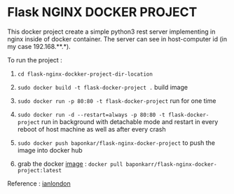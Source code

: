 # Flask NGINX DOCKER PROJECT


This docker project create a simple python3 rest server implementing in nginx inside of docker container.
The server can see in host-computer id (in my case 192.168.**.*).

To run the project :
1. `cd flask-nginx-dockker-project-dir-location`
2. `sudo docker build -t flask-docker-project .` build image
3. `sudo docker run -p 80:80 -t flask-docker-project` run for one time
4. `sudo docker run -d --restart=always -p 80:80 -t flask-docker-project` run in background with detachable mode and restart in every reboot of host machine as well as after every crash
5. `sudo docker push baponkar/flask-nginx-docker-project` to push the image into docker hub

6. grab the docker [image](https://hub.docker.com/repository/registry-1.docker.io/baponkarr/flask-nginx-docker-project/tags?page=1&ordering=last_updated) : `docker pull baponkarr/flask-nginx-docker-project:latest`







Reference : [ianlondon](https://ianlondon.github.io/blog/deploy-flask-docker-nginx/)
